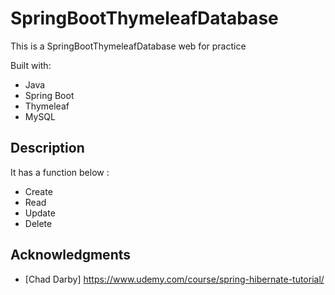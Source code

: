 # SpringBootThymeleafDatabase
 
This is a SpringBootThymeleafDatabase web for practice 

Built with:
    
- Java     
- Spring Boot 
- Thymeleaf
- MySQL      
 
## Description
 
It has a function below : 
  
- Create  
- Read 
- Update  
- Delete 
  
## Acknowledgments 
 
* [Chad Darby] https://www.udemy.com/course/spring-hibernate-tutorial/ 
 
